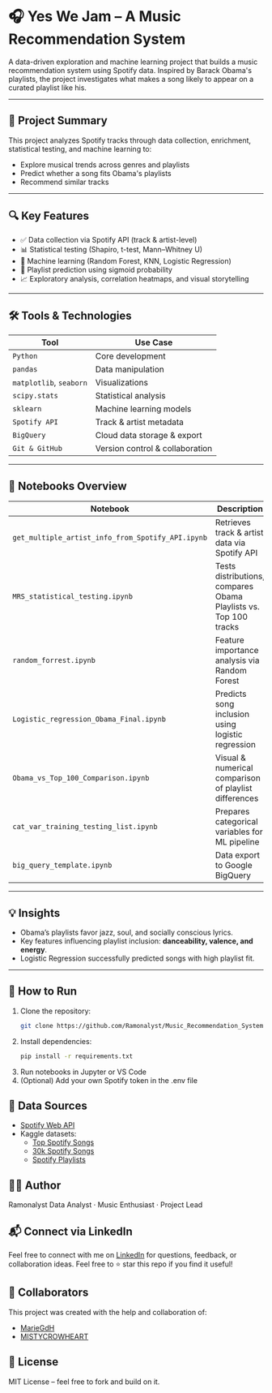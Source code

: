# 🎧 Yes We Jam – A Music Recommendation System

A data-driven exploration and machine learning project that builds a music recommendation system using Spotify data. Inspired by Barack Obama's playlists, the project investigates what makes a song likely to appear on a curated playlist like his.

---

## 📌 Project Summary

This project analyzes Spotify tracks through data collection, enrichment, statistical testing, and machine learning to:
- Explore musical trends across genres and playlists
- Predict whether a song fits Obama's playlists
- Recommend similar tracks

---

## 🔍 Key Features

- ✅ Data collection via Spotify API (track & artist-level)
- 📊 Statistical testing (Shapiro, t-test, Mann–Whitney U)
- 🤖 Machine learning (Random Forest, KNN, Logistic Regression)
- 🔮 Playlist prediction using sigmoid probability
- 📈 Exploratory analysis, correlation heatmaps, and visual storytelling

---

## 🛠 Tools & Technologies

| Tool           | Use Case                             |
|----------------|--------------------------------------|
| `Python`       | Core development                     |
| `pandas`       | Data manipulation                    |
| `matplotlib`, `seaborn` | Visualizations               |
| `scipy.stats`  | Statistical analysis                 |
| `sklearn`      | Machine learning models              |
| `Spotify API`  | Track & artist metadata              |
| `BigQuery`     | Cloud data storage & export          |
| `Git & GitHub` | Version control & collaboration      |

---

## 🧠 Notebooks Overview

| Notebook                                   | Description                                                |
|-------------------------------------------|------------------------------------------------------------|
| `get_multiple_artist_info_from_Spotify_API.ipynb` | Retrieves track & artist data via Spotify API        |
| `MRS_statistical_testing.ipynb`           | Tests distributions, compares Obama Playlists vs. Top 100 tracks     |
| `random_forrest.ipynb`                    | Feature importance analysis via Random Forest              |
| `Logistic_regression_Obama_Final.ipynb`   | Predicts song inclusion using logistic regression          |
| `Obama_vs_Top_100_Comparison.ipynb`       | Visual & numerical comparison of playlist differences      |
| `cat_var_training_testing_list.ipynb`     | Prepares categorical variables for ML pipeline             |
| `big_query_template.ipynb`                | Data export to Google BigQuery                             |

---

## 💡 Insights

- Obama’s playlists favor jazz, soul, and socially conscious lyrics.
- Key features influencing playlist inclusion: **danceability, valence, and energy**.
- Logistic Regression successfully predicted songs with high playlist fit.

---

## 🚀 How to Run

1. Clone the repository:
   ```bash
   git clone https://github.com/Ramonalyst/Music_Recommendation_System.git
2. Install dependencies:
   ```bash
   pip install -r requirements.txt
3. Run notebooks in Jupyter or VS Code
4. (Optional) Add your own Spotify token in the .env file

## 📁 Data Sources

- [Spotify Web API](https://developer.spotify.com/documentation/web-api)
- Kaggle datasets:
  - [Top Spotify Songs](https://www.kaggle.com/datasets/nelgiriyewithana/top-spotify-songs-2023)
  - [30k Spotify Songs](https://www.kaggle.com/datasets/joebeachcapital/30000-spotify-songs)
  - [Spotify Playlists](https://www.kaggle.com/datasets/andrewmvd/spotify-playlists)

## 🙋‍♀️ Author

Ramonalyst
Data Analyst · Music Enthusiast · Project Lead

## 📬 Connect via LinkedIn

Feel free to connect with me on [LinkedIn](https://www.linkedin.com/in/ramona-mufi%C4%87-69b29b281/) for questions, feedback, or collaboration ideas.
Feel free to ⭐ star this repo if you find it useful!

## 🤝 Collaborators

This project was created with the help and collaboration of:
- [MarieGdH](https://github.com/MarieGdH)
- [MISTYCROWHEART](https://github.com/MISTYCROWHEART)

## 📌 License

MIT License – feel free to fork and build on it.


